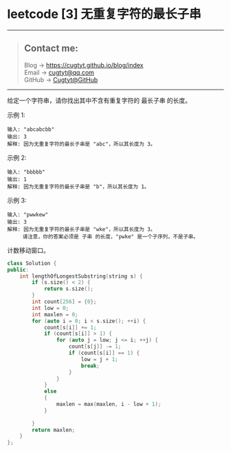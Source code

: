 # leetcode [3] 无重复字符的最长子串

---
> ## Contact me:
> Blog -> <https://cugtyt.github.io/blog/index>  
> Email -> <cugtyt@qq.com>  
> GitHub -> [Cugtyt@GitHub](https://github.com/Cugtyt)

---

给定一个字符串，请你找出其中不含有重复字符的 最长子串 的长度。

示例 1:
```
输入: "abcabcbb"
输出: 3 
解释: 因为无重复字符的最长子串是 "abc"，所以其长度为 3。
```
示例 2:
```
输入: "bbbbb"
输出: 1
解释: 因为无重复字符的最长子串是 "b"，所以其长度为 1。
```
示例 3:
```
输入: "pwwkew"
输出: 3
解释: 因为无重复字符的最长子串是 "wke"，所以其长度为 3。
     请注意，你的答案必须是 子串 的长度，"pwke" 是一个子序列，不是子串。
```

计数移动窗口。

``` c++
class Solution {
public:
    int lengthOfLongestSubstring(string s) {
        if (s.size() < 2) {
            return s.size();
        }
        int count[256] = {0};
        int low = 0;
        int maxlen = 0;
        for (auto i = 0; i < s.size(); ++i) {
            count[s[i]] += 1;
            if (count[s[i]] > 1) {
                for (auto j = low; j <= i; ++j) {
                    count[s[j]] -= 1;
                    if (count[s[i]] == 1) {
                        low = j + 1;
                        break;
                    }
                }
            }
            else
            {
                maxlen = max(maxlen, i - low + 1);
            }
            
        }
        return maxlen;
    }
};
```